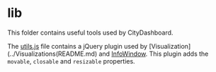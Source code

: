 # lib

This folder contains useful tools used by CityDashboard.

The [utils.js](utils.md) file contains a jQuery plugin used by
[Visualization](../Visualizations(README.md) and [InfoWindow](../InfoWindow.md). This plugin adds the
`movable`, `closable` and `resizable` properties.

